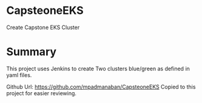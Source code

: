 # CapsteoneEKS
Create Capstone EKS Cluster

# Summary
This project uses Jenkins to create Two clusters blue/green as defined in yaml files.

Github Url: https://github.com/mpadmanaban/CapsteoneEKS
Copied to this project for easier reviewing.